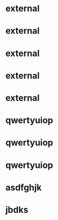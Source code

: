 # external
# external
# external
# external
# external
# qwertyuiop
# qwertyuiop
# qwertyuiop
# asdfghjk
# jbdks
